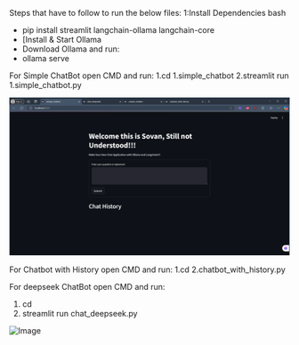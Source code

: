 Steps that have to follow to run the below files:
1:Install Dependencies
bash
- pip install streamlit langchain-ollama langchain-core
- [Install & Start Ollama
- Download Ollama and run:
- ollama serve


For Simple ChatBot open CMD and run:
1.cd 1.simple_chatbot
2.streamlit run 1.simple_chatbot.py

![image alt](https://github.com/sovan2005/Chatbot-with-Deepseek-Ollama-/blob/5606ab150d033c947d1ca20765ab64edd6311e3d/Images/Simple_Chatbot.png?raw=true)



For Chatbot with History open CMD and run:
1.cd
2.chatbot_with_history.py



For deepseek ChatBot open CMD and run:
1. cd
2. streamlit run chat_deepseek.py

![Image](https://github.com/user-attachments/assets/2fd0f8aa-7db7-452b-b18f-456c976a6a0d)

